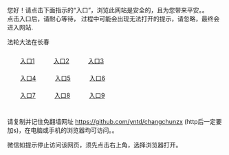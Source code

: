 您好！请点击下面指示的“入口”，浏览此网站是安全的，且为您带来平安。。 <br/>
点击入口后，请耐心等待， 过程中可能会出现无法打开的提示，请忽略，最终会进入网站. </br>

法轮大法在长春<br/>
<div style="padding:10px"><a style="margin:20px" target="_blank" href="https://d88vhfygyqjns.cloudfront.net/2Qpsp?oygbhnin" id="ccLink1" rel="nofollow">入口1</a> <a target="_blank" style="margin:20px" href="https://d3t9w9xh1dwayb.cloudfront.net/2Qpsp?lcvok" id="ccLink2" rel="nofollow">入口2</a> <a style="margin:20px" target="_blank" href="https://d3e7n45jnpl9r2.cloudfront.net/2Qpsp?hglvemjh" id="ccLink3" rel="nofollow">入口3</a></div>

<div style="padding:10px" ><a style="margin:20px" target="_blank" href="https://d88vhfygyqjns.cloudfront.net/2Qpsp?oygbhnin" id="ccLink4" rel="nofollow">入口4</a> <a style="margin:20px" href="https://d3t9w9xh1dwayb.cloudfront.net/2Qpsp?lcvok" target="_blank" id="ccLink5" rel="nofollow">入口5</a> <a style="margin:20px" href="https://d3e7n45jnpl9r2.cloudfront.net/2Qpsp?hglvemjh" target="_blank" id="ccLink6" rel="nofollow">入口6</a></div>

<div style="padding:10px"><a style="margin:20px" target="_blank" href="https://d88vhfygyqjns.cloudfront.net/2Qpsp?oygbhnin" id="ccLink7" rel="nofollow">入口7</a> <a style="margin:20px" href="https://d3t9w9xh1dwayb.cloudfront.net/2Qpsp?lcvok" target="_blank" id="ccLink8" rel="nofollow">入口8</a> <a style="margin:20px" target="_blank" href="https://d3e7n45jnpl9r2.cloudfront.net/2Qpsp?hglvemjh" id="ccLink9" rel="nofollow">入口9</a></div>

<br/>



请复制并记住免翻墙网址 https://github.com/yntd/changchunzx (http后一定要加s)，在电脑或手机的浏览器均可访问。。<br/>

微信如提示停止访问该网页，须先点击右上角，选择浏览器打开。
